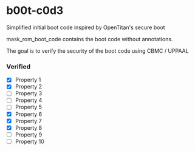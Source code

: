 # b00t-c0d3
Simplified initial boot code inspired by OpenTitan's secure boot

mask_rom_boot_code contains the boot code without annotations.

The goal is to verify the security of the boot code using CBMC / UPPAAL

### Verified
- [x] Property 1
- [x] Property 2
- [ ] Property 3
- [ ] Property 4
- [ ] Property 5
- [x] Property 6
- [x] Property 7
- [x] Property 8
- [ ] Property 9
- [ ] Property 10
